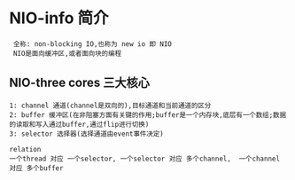 # NIO-info 简介
```text
 全称: non-blocking IO,也称为 new io 即 NIO
 NIO是面向缓冲区,或者面向块的编程
```


## NIO-three cores 三大核心
```text
1: channel 通道(channel是双向的),目标通道和当前通道的区分
2: buffer 缓冲区(在非阻塞方面有关键的作用;buffer是一个内存块,底层有一个数组;数据的读取和写入通过buffer,通过flip进行切换)
3: selector 选择器(选择通道由event事件决定)

relation
一个thread 对应 一个selector, 一个selector 对应 多个channel,  一个channel 对应 多个buffer
```
